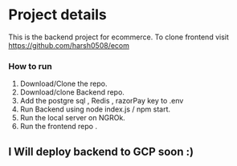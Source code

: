 # Project details

This is the backend project for ecommerce.
To clone frontend visit https://github.com/harsh0508/ecom


### How to run

1. Download/Clone the repo.
2. Download/clone Backend repo.
3. Add the postgre sql , Redis , razorPay key to .env
4. Run Backend using node index.js / npm start.
5. Run the local server on NGROk. 
6. Run the frontend repo .

## I Will deploy backend to GCP soon :)


